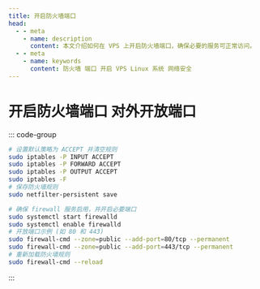 ```yaml
---
title: 开启防火墙端口
head:
  - - meta
    - name: description
      content: 本文介绍如何在 VPS 上开启防火墙端口，确保必要的服务可正常访问。
  - - meta
    - name: keywords
      content: 防火墙 端口 开启 VPS Linux 系统 网络安全
---
```


# 开启防火墙端口 对外开放端口

::: code-group

```sh [Ubuntu/Debian]
# 设置默认策略为 ACCEPT 并清空规则
sudo iptables -P INPUT ACCEPT
sudo iptables -P FORWARD ACCEPT
sudo iptables -P OUTPUT ACCEPT
sudo iptables -F
# 保存防火墙规则
sudo netfilter-persistent save
```

```sh [Centos]
# 确保 firewall 服务启用，并开启必要端口
sudo systemctl start firewalld
sudo systemctl enable firewalld
# 开放端口示例 (如 80 和 443)
sudo firewall-cmd --zone=public --add-port=80/tcp --permanent
sudo firewall-cmd --zone=public --add-port=443/tcp --permanent
# 重新加载防火墙规则
sudo firewall-cmd --reload
```

:::
